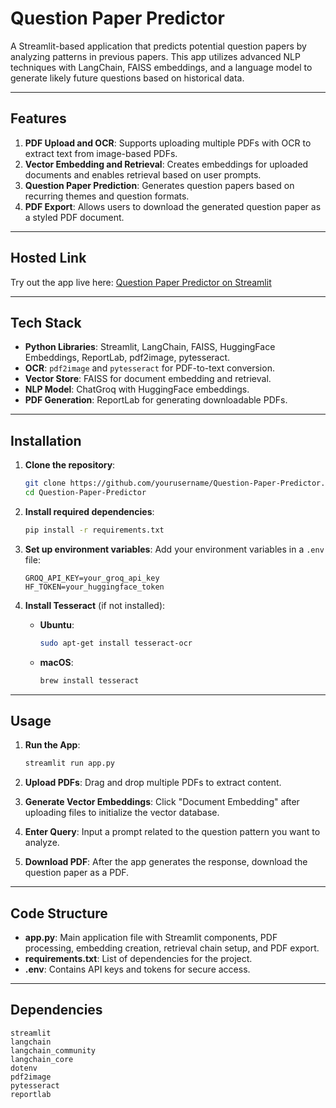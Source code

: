 # Question Paper Predictor

A Streamlit-based application that predicts potential question papers by analyzing patterns in previous papers. This app utilizes advanced NLP techniques with LangChain, FAISS embeddings, and a language model to generate likely future questions based on historical data.

---

## Features

1. **PDF Upload and OCR**: Supports uploading multiple PDFs with OCR to extract text from image-based PDFs.
2. **Vector Embedding and Retrieval**: Creates embeddings for uploaded documents and enables retrieval based on user prompts.
3. **Question Paper Prediction**: Generates question papers based on recurring themes and question formats.
4. **PDF Export**: Allows users to download the generated question paper as a styled PDF document.

---

## Hosted Link

Try out the app live here: [Question Paper Predictor on Streamlit](https://question-paper.streamlit.app)

---

## Tech Stack

- **Python Libraries**: Streamlit, LangChain, FAISS, HuggingFace Embeddings, ReportLab, pdf2image, pytesseract.
- **OCR**: `pdf2image` and `pytesseract` for PDF-to-text conversion.
- **Vector Store**: FAISS for document embedding and retrieval.
- **NLP Model**: ChatGroq with HuggingFace embeddings.
- **PDF Generation**: ReportLab for generating downloadable PDFs.

---

## Installation

1. **Clone the repository**:

    ```bash
    git clone https://github.com/yourusername/Question-Paper-Predictor.git
    cd Question-Paper-Predictor
    ```

2. **Install required dependencies**:

    ```bash
    pip install -r requirements.txt
    ```

3. **Set up environment variables**: Add your environment variables in a `.env` file:

    ```plaintext
    GROQ_API_KEY=your_groq_api_key
    HF_TOKEN=your_huggingface_token
    ```

4. **Install Tesseract** (if not installed):

    - **Ubuntu**:
      ```bash
      sudo apt-get install tesseract-ocr
      ```
    - **macOS**:
      ```bash
      brew install tesseract
      ```

---

## Usage

1. **Run the App**:
    ```bash
    streamlit run app.py
    ```

2. **Upload PDFs**: Drag and drop multiple PDFs to extract content.

3. **Generate Vector Embeddings**: Click "Document Embedding" after uploading files to initialize the vector database.

4. **Enter Query**: Input a prompt related to the question pattern you want to analyze.

5. **Download PDF**: After the app generates the response, download the question paper as a PDF.

---

## Code Structure

- **app.py**: Main application file with Streamlit components, PDF processing, embedding creation, retrieval chain setup, and PDF export.
- **requirements.txt**: List of dependencies for the project.
- **.env**: Contains API keys and tokens for secure access.

---

## Dependencies

```plaintext
streamlit
langchain
langchain_community
langchain_core
dotenv
pdf2image
pytesseract
reportlab
